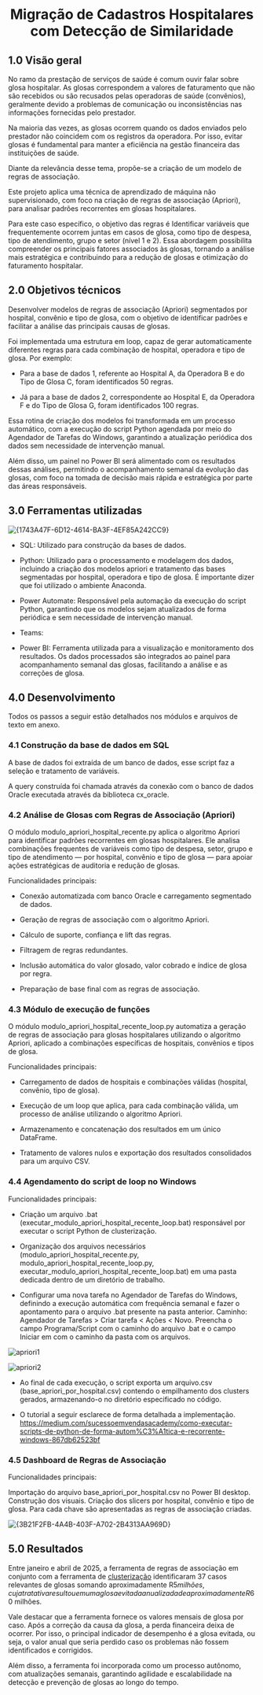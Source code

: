 <h1 align="center"> Migração de Cadastros Hospitalares com Detecção de Similaridade <br /> </h1>

## **1.0 Visão geral**

No ramo da prestação de serviços de saúde é comum ouvir falar sobre glosa hospitalar. As glosas correspondem a valores de faturamento que não são recebidos ou são recusados pelas operadoras de saúde (convênios), geralmente devido a problemas de comunicação ou inconsistências nas informações fornecidas pelo prestador. 

Na maioria das vezes, as glosas ocorrem quando os dados enviados pelo prestador não coincidem com os registros da operadora. Por isso, evitar glosas é fundamental para manter a eficiência na gestão financeira das instituições de saúde.

Diante da relevância desse tema, propõe-se a criação de um modelo de regras de associação.

Este projeto aplica uma técnica de aprendizado de máquina não supervisionado, com foco na criação de regras de associação (Apriori), para analisar padrões recorrentes em glosas hospitalares.

Para este caso específico, o objetivo das regras é Identificar variáveis que frequentemente ocorrem juntas em casos de glosa, como tipo de despesa, tipo de atendimento, grupo e setor (nível 1 e 2). Essa abordagem possibilita compreender os principais fatores associados às glosas, tornando a análise mais estratégica e contribuindo para a redução de glosas e otimização do faturamento hospitalar.

## **2.0 Objetivos técnicos**

Desenvolver modelos de regras de associação (Apriori) segmentados por hospital, convênio e tipo de glosa, com o objetivo de identificar padrões e facilitar a análise das principais causas de glosas.

Foi implementada uma estrutura em loop, capaz de gerar automaticamente diferentes regras para cada combinação de hospital, operadora e tipo de glosa. Por exemplo:

- Para a base de dados 1, referente ao Hospital A, da Operadora B e do Tipo de Glosa C, foram identificados 50 regras.

- Já para a base de dados 2, correspondente ao Hospital E, da Operadora F e do Tipo de Glosa G, foram identificados 100 regras.

Essa rotina de criação dos modelos foi transformada em um processo automático, com a execução do script Python agendada por meio do Agendador de Tarefas do Windows, garantindo a atualização periódica dos dados sem necessidade de intervenção manual.

Além disso, um painel no Power BI será alimentado com os resultados dessas análises, permitindo o acompanhamento semanal da evolução das glosas, com foco na tomada de decisão mais rápida e estratégica por parte das áreas responsáveis.

## **3.0 Ferramentas utilizadas**

![{1743A47F-6D12-4614-BA3F-4EF85A242CC9}](https://github.com/user-attachments/assets/47abe4fb-2bea-4475-a92d-91fc4a766908)

- SQL: Utilizado para construção da bases de dados.

- Python: Utilizado para o processamento e modelagem dos dados, incluindo a criação dos modelos apriori e tratamento das bases segmentadas por hospital, operadora e tipo de glosa. É importante dizer que foi utilizado o ambiente Anaconda.

- Power Automate: Responsável pela automação da execução do script Python, garantindo que os modelos sejam atualizados de forma periódica e sem necessidade de intervenção manual.

- Teams:

- Power BI: Ferramenta utilizada para a visualização e monitoramento dos resultados. Os dados processados são integrados ao painel para acompanhamento semanal das glosas, facilitando a análise e as correções de glosa.
  
## **4.0 Desenvolvimento**

Todos os passos a seguir estão detalhados nos módulos e arquivos de texto em anexo.

### **4.1 Construção da base de dados em SQL**

A base de dados foi extraída de um banco de dados, esse script faz a seleção e tratamento de variáveis. 

A query construída foi chamada através da conexão com o banco de dados Oracle executada através da biblioteca cx_oracle.

### **4.2 Análise de Glosas com Regras de Associação (Apriori)**

O módulo modulo_apriori_hospital_recente.py aplica o algoritmo Apriori para identificar padrões recorrentes em glosas hospitalares. Ele analisa combinações frequentes de variáveis como tipo de despesa, setor, grupo e tipo de atendimento — por hospital, convênio e tipo de glosa — para apoiar ações estratégicas de auditoria e redução de glosas.

Funcionalidades principais:

- Conexão automatizada com banco Oracle e carregamento segmentado de dados.

- Geração de regras de associação com o algoritmo Apriori.

- Cálculo de suporte, confiança e lift das regras.

- Filtragem de regras redundantes.

- Inclusão automática do valor glosado, valor cobrado e índice de glosa por regra.

- Preparação de base final com as regras de associação.

### **4.3 Módulo de execução de funções**

O módulo modulo_apriori_hospital_recente_loop.py automatiza a geração de regras de associação para glosas hospitalares utilizando o algoritmo Apriori, aplicado a combinações específicas de hospitais, convênios e tipos de glosa.

Funcionalidades principais:

- Carregamento de dados de hospitais e combinações válidas (hospital, convênio, tipo de glosa).

- Execução de um loop que aplica, para cada combinação válida, um processo de análise utilizando o algoritmo Apriori.

- Armazenamento e concatenação dos resultados em um único DataFrame.

- Tratamento de valores nulos e exportação dos resultados consolidados para um arquivo CSV.

### **4.4 Agendamento do script de loop no Windows**

Funcionalidades principais:

- Criação um arquivo .bat (executar_modulo_apriori_hospital_recente_loop.bat) responsável por executar o script Python de clusterização.

- Organização dos arquivos necessários (modulo_apriori_hospital_recente.py, modulo_apriori_hospital_recente_loop.py, executar_modulo_apriori_hospital_recente_loop.bat) em uma pasta dedicada dentro de um diretório de trabalho.

- Configurar uma nova tarefa no Agendador de Tarefas do Windows, definindo a execução automática com frequência semanal e fazer o apontamento para o arquivo .bat presente na pasta anterior. Caminho: Agendador de Tarefas > Criar tarefa < Ações < Novo. Preencha o campo Programa/Script com o caminho do arquivo .bat e o campo Iniciar em com o caminho da pasta com os arquivos.

![apriori1](https://github.com/user-attachments/assets/b4deca53-6680-4a3c-b1b6-868f7ee87925)

![apriori2](https://github.com/user-attachments/assets/50b6bdc1-f1ed-4ef6-919d-c1af908226a7)

- Ao final de cada execução, o script exporta um arquivo.csv (base_apriori_por_hospital.csv) contendo o empilhamento dos clusters gerados, armazenando-o no diretório especificado no código.

- O tutorial a seguir esclarece de forma detalhada a implementação. https://medium.com/sucessoemvendasacademy/como-executar-scripts-de-python-de-forma-autom%C3%A1tica-e-recorrente-windows-867db62523bf

### **4.5 Dashboard de Regras de Associação**

Funcionalidades principais:

Importação do arquivo base_apriori_por_hospital.csv no Power BI desktop.
Construção dos visuais.
Criação dos slicers por hospital, convênio e tipo de glosa. Para cada chave são apresentadas as regras de associação criadas.

![{3B21F2FB-4A4B-403F-A702-2B4313AA969D}](https://github.com/user-attachments/assets/0f766d09-b631-4d3a-afcb-3cc99fba97f6)

## **5.0 Resultados**

Entre janeiro e abril de 2025, a ferramenta de regras de associação em conjunto com a ferramenta de [clusterização](https://github.com/letandrade/clusterizacao_glosas_hospitalares) identificaram 37 casos relevantes de glosas somando aproximadamente R$5 milhões, cuja tratativa resultou em uma glosa evitada anualizada de aproximadamente R$60 milhões.


Vale destacar que a ferramenta fornece os valores mensais de glosa por caso. Após a correção da causa da glosa, a perda financeira deixa de ocorrer. Por isso, o principal indicador de desempenho é a glosa evitada, ou seja, o valor anual que seria perdido caso os problemas não fossem identificados e corrigidos.

Além disso, a ferramenta foi incorporada como um processo autônomo, com atualizações semanais, garantindo agilidade e escalabilidade na detecção e prevenção de glosas ao longo do tempo.
